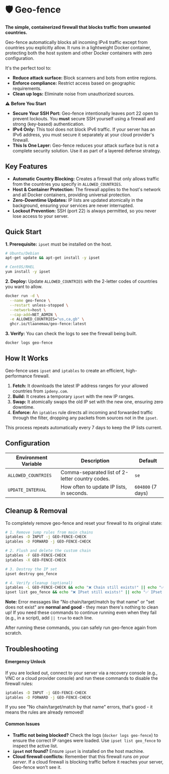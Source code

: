 # 🛡️ Geo-fence

**The simple, containerized firewall that blocks traffic from unwanted countries.**

Geo-fence automatically blocks all incoming IPv4 traffic except from countries you explicitly allow. It runs in a lightweight Docker container, protecting both the host system and other Docker containers with zero configuration.

It's the perfect tool to:

- **Reduce attack surface:** Block scanners and bots from entire regions.
- **Enforce compliance:** Restrict access based on geographic requirements.
- **Clean up logs:** Eliminate noise from unauthorized sources.

⚠️ **Before You Start**

- **Secure Your SSH Port:** Geo-fence intentionally leaves port 22 open to prevent lockouts. You **must** secure SSH yourself using a firewall and strong (key-based) authentication.
- **IPv4 Only:** This tool does not block IPv6 traffic. If your server has an IPv6 address, you must secure it separately at your cloud provider's firewall.
- **This Is One Layer:** Geo-fence reduces your attack surface but is not a complete security solution. Use it as part of a layered defense strategy.

## Key Features

- **Automatic Country Blocking:** Creates a firewall that only allows traffic from the countries you specify in `ALLOWED_COUNTRIES`.
- **Host & Container Protection:** The firewall applies to the host's network and all Docker containers, providing universal protection.
- **Zero-Downtime Updates:** IP lists are updated atomically in the background, ensuring your services are never interrupted.
- **Lockout Prevention:** SSH (port 22) is always permitted, so you never lose access to your server.

## Quick Start

**1. Prerequisite:**
`ipset` must be installed on the host.

```bash
# Ubuntu/Debian
apt-get update && apt-get install -y ipset

# CentOS/RHEL
yum install -y ipset
```

**2. Deploy:**
Update `ALLOWED_COUNTRIES` with the 2-letter codes of countries you want to allow.

```bash
docker run -d \
  --name geo-fence \
  --restart unless-stopped \
  --network=host \
  --cap-add=NET_ADMIN \
  -e ALLOWED_COUNTRIES="us,ca,gb" \
  ghcr.io/tlaanemaa/geo-fence:latest
```

**3. Verify:**
You can check the logs to see the firewall being built.

```bash
docker logs geo-fence
```

## How It Works

Geo-fence uses `ipset` and `iptables` to create an efficient, high-performance firewall.

1.  **Fetch:** It downloads the latest IP address ranges for your allowed countries from `ipdeny.com`.
2.  **Build:** It creates a temporary `ipset` with the new IP ranges.
3.  **Swap:** It atomically swaps the old IP set with the new one, ensuring zero downtime.
4.  **Enforce:** An `iptables` rule directs all incoming and forwarded traffic through the filter, dropping any packets from sources not in the `ipset`.

This process repeats automatically every 7 days to keep the IP lists current.

## Configuration

| Environment Variable | Description                                     | Default           |
| -------------------- | ----------------------------------------------- | ----------------- |
| `ALLOWED_COUNTRIES`  | Comma-separated list of 2-letter country codes. | `se`              |
| `UPDATE_INTERVAL`    | How often to update IP lists, in seconds.       | `604800` (7 days) |

## Cleanup & Removal

To completely remove geo-fence and reset your firewall to its original state:

```bash
# 1. Remove jump rules from main chains
iptables -D INPUT -j GEO-FENCE-CHECK
iptables -D FORWARD -j GEO-FENCE-CHECK

# 2. Flush and delete the custom chain
iptables -F GEO-FENCE-CHECK
iptables -X GEO-FENCE-CHECK

# 3. Destroy the IP set
ipset destroy geo_fence

# 4. Verify cleanup (optional)
iptables -L GEO-FENCE-CHECK && echo "❌ Chain still exists!" || echo "✅ Chain removed"
ipset list geo_fence && echo "❌ IPset still exists!" || echo "✅ IPset removed"
```

**Note:** Error messages like "No chain/target/match by that name" or "set does not exist" are **normal and good** - they mean there's nothing to clean up! If you need these commands to continue running even when they fail (e.g., in a script), add `|| true` to each line.

After running these commands, you can safely run geo-fence again from scratch.

## Troubleshooting

#### Emergency Unlock

If you are locked out, connect to your server via a recovery console (e.g., VNC or a cloud provider console) and run these commands to disable the firewall rules:

```bash
iptables -D INPUT -j GEO-FENCE-CHECK
iptables -D FORWARD -j GEO-FENCE-CHECK
```

If you see "No chain/target/match by that name" errors, that's good - it means the rules are already removed!

#### Common Issues

- **Traffic not being blocked?** Check the logs (`docker logs geo-fence`) to ensure the correct IP ranges were loaded. Use `ipset list geo_fence` to inspect the active list.
- **`ipset` not found?** Ensure `ipset` is installed on the host machine.
- **Cloud firewall conflicts:** Remember that this firewall runs _on your server_. If a cloud firewall is blocking traffic before it reaches your server, Geo-fence won't see it.
